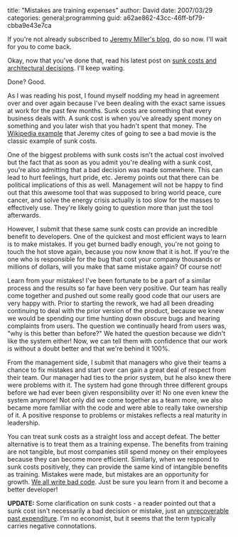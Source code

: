 
title: "Mistakes are training expenses"
author: David
date: 2007/03/29
categories: general;programming
guid: a62ae862-43cc-46ff-bf79-cbba9e43e7ca

If you're not already subscribed to [Jeremy Miller's blog](http://codebetter.com/blogs/jeremy.miller/default.aspx), do so now. I'll wait for you to come back. 

Okay, now that you've done that, read his latest post on [sunk costs and architectural decisions](http://codebetter.com/blogs/jeremy.miller/archive/2007/03/28/Dispassionately-Disregard-Sunk-Costs-while-Making-Architectural-Decisions.aspx). I'll keep waiting. 

Done? Good. 

As I was reading his post, I found myself nodding my head in agreement over and over again because I've been dealing with the exact same issues at work for the past few months. Sunk costs are something that every business deals with. A sunk cost is when you've already spent money on something and you later wish that you hadn't spent that money. The [Wikipedia example](http://en.wikipedia.org/wiki/Sunk_cost) that Jeremy cites of going to see a bad movie is the classic example of sunk costs. 

One of the biggest problems with sunk costs isn't the actual cost involved but the fact that as soon as you admit you're dealing with a sunk cost, you're also admitting that a bad decision was made somewhere. This can lead to hurt feelings, hurt pride, etc. Jeremy points out that there can be political implications of this as well. Management will not be happy to find out that this awesome tool that was supposed to bring world peace, cure cancer, and solve the energy crisis actually is too slow for the masses to effectively use. They're likely going to question more than just the tool afterwards. 

However, I submit that these same sunk costs can provide an incredible benefit to developers. One of the quickest and most efficient ways to learn is to make mistakes. If you get burned badly enough, you're not going to touch the hot stove again, because you now know that it is hot. If you're the one who is responsible for the bug that cost your company thousands or millions of dollars, will you make that same mistake again? Of course not! 

Learn from your mistakes! I've been fortunate to be a part of a similar process and the results so far have been very positive. Our team has really come together and pushed out some really good code that our users are very happy with. Prior to starting the rework, we had all been dreading continuing to deal with the prior version of the product, because we knew we would be spending our time hunting down obscure bugs and hearing complaints from users. The question we continually heard from users was, "why is this better than before?" We hated the question because we didn't like the system either! Now, we can tell them with confidence that our work is without a doubt better and that we're behind it 100%. 

From the management side, I submit that managers who give their teams a chance to fix mistakes and start over can gain a great deal of respect from their team. Our manager had ties to the prior system, but he also knew there were problems with it. The system had gone through three different groups before we had ever been given responsibility over it! No one even knew the system anymore! Not only did we come together as a team more, we also became more familiar with the code and were able to really take ownership of it. A positive response to problems or mistakes reflects a real maturity in leadership. 

You can treat sunk costs as a straight loss and accept defeat. The better alternative is to treat them as a training expense. The benefits from training are not tangible, but most companies still spend money on their employees because they can become more efficient. Similarly, when we respond to sunk costs positively, they can provide the same kind of intangible benefits as training. Mistakes were made, but mistakes are an opportunity for growth. [We all write bad code](http://worsethanfailure.com/Articles/Guest_Article_0x3a__Our_Dirty_Little_Secret.aspx). Just be sure you learn from it and become a better developer! 

**UPDATE:** Some clarification on sunk costs - a reader pointed out that a sunk cost isn't necessarily a bad decision or mistake, just an [unrecoverable past expenditure](http://economics.about.com/od/economicsglossary/g/sunkcosts.htm). I'm no economist, but it seems that the term typically carries negative connotations.

